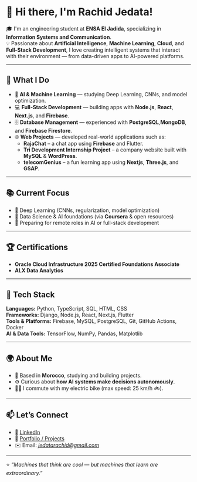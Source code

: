 # 👋 Hi there, I'm Rachid Jedata!

🎓 I'm an engineering student at **ENSA El Jadida**, specializing in **Information Systems and Communication**.  
💡 Passionate about **Artificial Intelligence**, **Machine Learning**, **Cloud**, and **Full-Stack Development**, I love creating intelligent systems that interact with their environment — from data-driven apps to AI-powered platforms.

---

## 🚀 What I Do
- 🧩 **AI & Machine Learning** — studying Deep Learning, CNNs, and model optimization.  
- 💻 **Full-Stack Development** — building apps with **Node.js**, **React**, **Next.js**, and **Firebase**.  
- 🗄️ **Database Management** — experienced with **PostgreSQL**,**MongoDB**, and **Firebase Firestore**.  
- 🌐 **Web Projects** — developed real-world applications such as:
  - **RajaChat** – a chat app using **Firebase** and Flutter.  
  - **Tri Development Internship Project** – a company website built with **MySQL** & **WordPress**.  
  - **telecomGenius** – a fun learning app using **Nextjs**, **Three.js**, and **GSAP**.  

---

## 📚 Current Focus
- 🧠 Deep Learning (CNNs, regularization, model optimization)  
- 🧮 Data Science & AI foundations (via **Coursera** & open resources)  
- 🎯 Preparing for remote roles in AI or full-stack development

---

## 🏆 Certifications
- **Oracle Cloud Infrastructure 2025 Certified Foundations Associate**
- **ALX Data Analytics**

---
## 🧰 Tech Stack
**Languages:** Python, TypeScript, SQL, HTML, CSS  
**Frameworks:** Django, Node.js, React, Next.js, Flutter  
**Tools & Platforms:** Firebase, MySQL, PostgreSQL, Git, GitHub Actions, Docker  
**AI & Data Tools:** TensorFlow, NumPy, Pandas, Matplotlib

---

## 🌍 About Me
- 🧭 Based in **Morocco**, studying and building projects.  
- ⚙️ Curious about **how AI systems make decisions autonomously**.  
- 🚴‍♂️ I commute with my electric bike (max speed: 25 km/h 🚲).  

---

## 📫 Let’s Connect
- 💼 [LinkedIn](https://www.linkedin.com/in/rachid-jedata)  
- 🧠 [Portfolio / Projects](https://github.com/rachidjedata)  
- ✉️ Email: *jedatarachid@gmail.com*  

---

⭐️ *“Machines that think are cool — but machines that learn are extraordinary.”*
